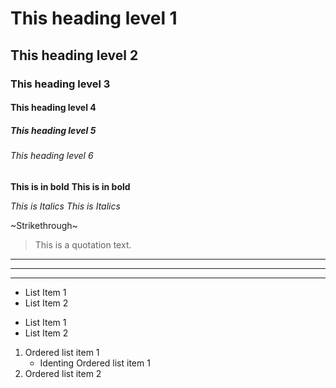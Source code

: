 # This heading level 1
## This heading level 2
### This heading level 3
#### This heading level 4
##### This heading level 5
###### This heading level 6

**This is in bold**
__This is in bold__

*This is Italics*
_This is Italics_

~Strikethrough~

> This is a quotation text.

---
***
___

* List Item 1
* List Item 2

- List Item 1
- List Item 2

1. Ordered list item 1
     - Identing Ordered list item 1
1. Ordered list item 2
